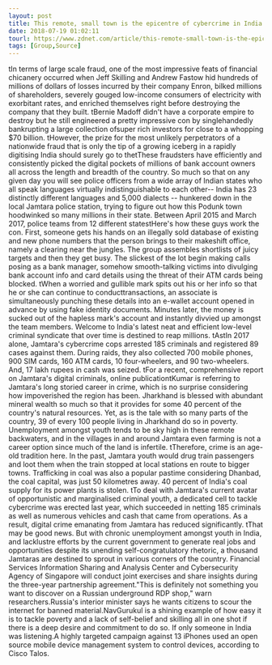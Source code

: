 ```yaml
---
layout: post
title: This remote, small town is the epicentre of cybercrime in India
date: 2018-07-19 01:02:11
tourl: https://www.zdnet.com/article/this-remote-small-town-is-the-epicentre-of-cybercrime-in-india/
tags: [Group,Source]
---
```

 tIn terms of large scale fraud, one of the most impressive feats of financial chicanery occurred when Jeff Skilling and Andrew Fastow hid hundreds of millions of dollars of losses incurred by their company Enron, bilked millions of shareholders, severely gouged low-income consumers of electricity with exorbitant rates, and enriched themselves right before destroying the company that they built. tBernie Madoff didn't have a corporate empire to destroy but he still engineered a pretty impressive con by singlehandedly bankrupting a large collection ofsuper rich investors for close to a whopping $70 billion. tHowever, the prize for the most unlikely perpetrators of a nationwide fraud that is only the tip of a growing iceberg in a rapidly digitising India should surely go to thetThese fraudsters have efficiently and consistently picked the digital pockets of millions of bank account owners all across the length and breadth of the country. So much so that on any given day you will see police officers from a wide array of Indian states who all speak languages virtually indistinguishable to each other-- India has 23 distinctly different languages and 5,000 dialects -- hunkered down in the local Jamtara police station, trying to figure out how this Podunk town hoodwinked so many millions in their state. Between April 2015 and March 2017, police teams from 12 different statestHere's how these guys work the con. First, someone gets his hands on an illegally sold database of existing and new phone numbers that the person brings to their makeshift office, namely a clearing near the jungles. The group assembles shortlists of juicy targets and then they get busy. The slickest of the lot begin making calls posing as a bank manager, somehow smooth-talking victims into divulging bank account info and card details using the threat of their ATM cards being blocked. tWhen a worried and gullible mark spits out his or her info so that he or she can continue to conducttransactions, an associate is simultaneously punching these details into an e-wallet account opened in advance by using fake identity documents. Minutes later, the money is sucked out of the hapless mark's account and instantly divvied up amongst the team members. Welcome to India's latest neat and efficient low-level criminal syndicate that over time is destined to reap millions. tAstIn 2017 alone, Jamtara's cybercrime cops arrested 185 criminals and registered 89 cases against them. During raids, they also collected 700 mobile phones, 900 SIM cards, 160 ATM cards, 10 four-wheelers, and 90 two-wheelers. And, 17 lakh rupees in cash was seized. tFor a recent, comprehensive report on Jamtara's digital criminals, online publicationtKumar is referring to Jamtara's long storied career in crime, which is no surprise considering how impoverished the region has been. Jharkhand is blessed with abundant mineral wealth so much so that it provides for some 40 percent of the country's natural resources. Yet, as is the tale with so many parts of the country, 39 of every 100 people living in Jharkhand do so in poverty. Unemployment amongst youth tends to be sky high in these remote backwaters, and in the villages in and around Jamtara even farming is not a career option since much of the land is infertile. tTherefore, crime is an age-old tradition here. In the past, Jamtara youth would drug train passengers and loot them when the train stopped at local stations en route to bigger towns. Trafficking in coal was also a popular pastime considering Dhanbad, the coal capital, was just 50 kilometres away. 40 percent of India's coal supply for its power plants is stolen. tTo deal with Jamtara's current avatar of opportunistic and marginalised criminal youth, a dedicated cell to tackle cybercrime was erected last year, which succeeded in netting 185 criminals as well as numerous vehicles and cash that came from operations. As a result, digital crime emanating from Jamtara has reduced significantly. tThat may be good news. But with chronic unemployment amongst youth in India, and lacklustre efforts by the current government to generate real jobs and opportunities despite its unending self-congratulatory rhetoric, a thousand Jamtaras are destined to sprout in various corners of the country. Financial Services Information Sharing and Analysis Center and Cybersecurity Agency of Singapore will conduct joint exercises and share insights during the three-year partnership agreement."This is definitely not something you want to discover on a Russian underground RDP shop," warn researchers.Russia's interior minister says he wants citizens to scour the internet for banned material.NavGurukul is a shining example of how easy it is to tackle poverty and a lack of self-belief and skilling all in one shot if there is a deep desire and commitment to do so. If only someone in India was listening.A highly targeted campaign against 13 iPhones used an open source mobile device management system to control devices, according to Cisco Talos.
